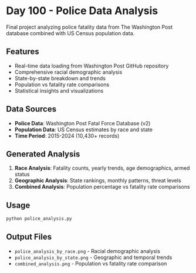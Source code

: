 # Day 100 - Police Data Analysis

Final project analyzing police fatality data from The Washington Post database combined with US Census population data.

## Features

- Real-time data loading from Washington Post GitHub repository
- Comprehensive racial demographic analysis
- State-by-state breakdown and trends
- Population vs fatality rate comparisons
- Statistical insights and visualizations

## Data Sources

- **Police Data**: Washington Post Fatal Force Database (v2)
- **Population Data**: US Census estimates by race and state
- **Time Period**: 2015-2024 (10,430+ records)

## Generated Analysis

1. **Race Analysis**: Fatality counts, yearly trends, age demographics, armed status
2. **Geographic Analysis**: State rankings, monthly patterns, threat levels  
3. **Combined Analysis**: Population percentage vs fatality rate comparisons

## Usage

```python
python police_analysis.py
```

## Output Files

- `police_analysis_by_race.png` - Racial demographic analysis
- `police_analysis_by_state.png` - Geographic and temporal trends
- `combined_analysis.png` - Population vs fatality rate comparison
